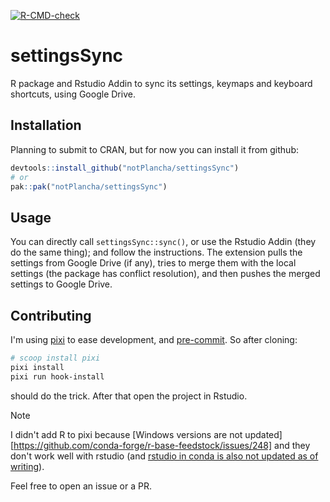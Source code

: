 <!-- badges: start -->
[![R-CMD-check](https://github.com/notPlancha/settingsSync/actions/workflows/R-CMD-check.yaml/badge.svg)](https://github.com/notPlancha/settingsSync/actions/workflows/R-CMD-check.yaml)
<!-- badges: end -->

# settingsSync
R package and Rstudio Addin to sync its settings, keymaps and keyboard shortcuts, using Google Drive.

## Installation
Planning to submit to CRAN, but for now you can install it from github:
```r
devtools::install_github("notPlancha/settingsSync")
# or
pak::pak("notPlancha/settingsSync")
```

## Usage
You can directly call `settingsSync::sync()`, or use the Rstudio Addin (they do the same thing); and follow the instructions. The extension pulls the settings from Google Drive (if any), tries to merge them with the local settings (the package has conflict resolution), and then pushes the merged settings to Google Drive.

## Contributing
I'm using [pixi](https://github.com/prefix-dev/pixi) to ease development, and [pre-commit](https://pre-commit.com/). So after cloning:

```bash
# scoop install pixi
pixi install
pixi run hook-install
```
should do the trick. After that open the project in Rstudio.

> [!NOTE]  
> I didn't add R to pixi because [Windows versions are not updated][https://github.com/conda-forge/r-base-feedstock/issues/248] and they don't work well  with rstudio (and [rstudio in conda is also not updated as of writing](https://github.com/conda-forge/rstudio-feedstock/issues/29)).

Feel free to open an issue or a PR.
